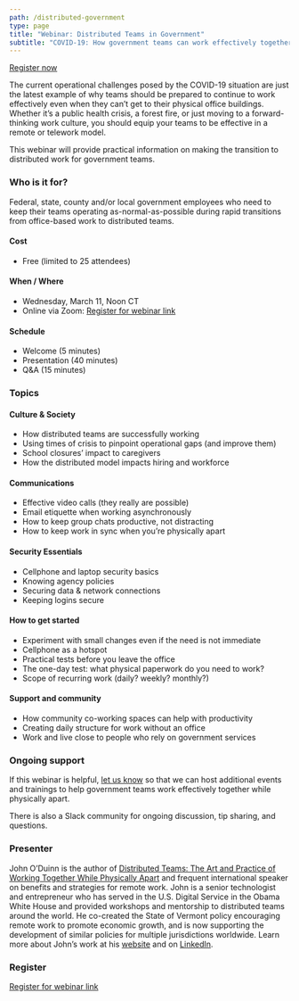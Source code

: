 ```yaml
---
path: /distributed-government
type: page
title: "Webinar: Distributed Teams in Government"
subtitle: "COVID-19: How government teams can work effectively together while physically apart"
---
```


[Register now](https://zoom.us/webinar/register/WN_taz66tMMSAWOY8s8_hbDYQ)

The current operational challenges posed by the COVID-19 situation are just the latest example of why teams should be prepared to continue to work effectively even when they can’t get to their physical office buildings. Whether it’s a public health crisis, a forest fire, or just moving to a forward-thinking work culture, you should equip your teams to be effective in a remote or telework model.

This webinar will provide practical information on making the transition to distributed work for government teams.

### Who is it for?

Federal, state, county and/or local government employees who need to keep their teams operating as-normal-as-possible during rapid transitions from office-based work to distributed teams.

#### Cost

- Free (limited to 25 attendees)

#### When / Where

- Wednesday, March 11, Noon CT
- Online via Zoom: [Register for webinar link](https://zoom.us/webinar/register/WN_taz66tMMSAWOY8s8_hbDYQ)

#### Schedule

- Welcome (5 minutes)
- Presentation (40 minutes)
- Q&A (15 minutes)

### Topics

#### Culture & Society

- How distributed teams are successfully working
- Using times of crisis to pinpoint operational gaps (and improve them)
- School closures’ impact to caregivers
- How the distributed model impacts hiring and workforce

#### Communications

- Effective video calls (they really are possible)
- Email etiquette when working asynchronously
- How to keep group chats productive, not distracting
- How to keep work in sync when you’re physically apart

#### Security Essentials

- Cellphone and laptop security basics
- Knowing agency policies
- Securing data & network connections
- Keeping logins secure

#### How to get started

- Experiment with small changes even if the need is not immediate
- Cellphone as a hotspot
- Practical tests before you leave the office
- The one-day test: what physical paperwork do you need to work?
- Scope of recurring work (daily? weekly? monthly?)

#### Support and community

- How community co-working spaces can help with productivity
- Creating daily structure for work without an office
- Work and live close to people who rely on government services

### Ongoing support

If this webinar is helpful, [let us know](/contact) so that we can host additional events and trainings to help government teams work effectively together while physically apart.

There is also a Slack community for ongoing discussion, tip sharing, and questions.

### Presenter

John O’Duinn is the author of [Distributed Teams: The Art and Practice of Working Together While Physically Apart](https://www.amzn.com/1732254907) and frequent international speaker on benefits and strategies for remote work. John is a senior technologist and entrepreneur who has served in the U.S. Digital Service in the Obama White House and provided workshops and mentorship to distributed teams around the world. He co-created the State of Vermont policy encouraging remote work to promote economic growth, and is now supporting the development of similar policies for multiple jurisdictions worldwide. Learn more about John’s work at his [website](http://oduinn.com/) and on [LinkedIn](https://www.linkedin.com/in/joduinn).

### Register

[Register for webinar link](https://zoom.us/webinar/register/WN_taz66tMMSAWOY8s8_hbDYQ)
